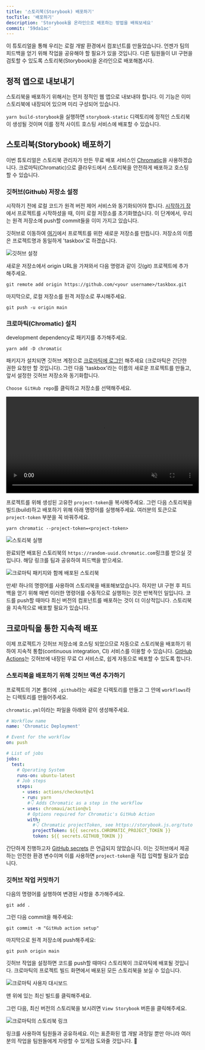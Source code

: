 ```yaml
---
title: '스토리북(Storybook) 배포하기'
tocTitle: '배포하기'
description: 'Storybook을 온라인으로 배포하는 방법을 배워보세요'
commit: '59da1ac'
---
```


이 튜토리얼을 통해 우리는 로컬 개발 환경에서 컴포넌트를 만들었습니다. 언젠가 팀의 피드백을 얻기 위해 작업을 공유해야 할 필요가 있을 것입니다. 다른 팀원들이 UI 구현을 검토할 수 있도록 스토리북(Storybook)을 온라인으로 배포해봅시다.

## 정적 앱으로 내보내기

스토리북을 배포하기 위해서는 먼저 정적인 웹 앱으로 내보내야 합니다. 이 기능은 이미 스토리북에 내장되어 있으며 미리 구성되어 있습니다.

`yarn build-storybook`을 실행하면 `storybook-static` 디렉토리에 정적인 스토리북이 생성될 것이며 이를 정적 사이트 호스팅 서비스에 배포할 수 있습니다.

## 스토리북(Storybook) 배포하기

이번 튜토리얼은 스토리북 관리자가 만든 무료 배포 서비스인 <a href="https://www.chromatic.com/?utm_source=storybook_website&utm_medium=link&utm_campaign=storybook">Chromatic</a>을 사용하겠습니다. 크로마틱(Chromatic)으로 클라우드에서 스토리북을 안전하게 배포하고 호스팅 할 수 있습니다.

### 깃허브(Github) 저장소 설정

시작하기 전에 로컬 코드가 원격 버전 제어 서비스와 동기화되어야 합니다. [시작하기 장](/intro-to-storybook/react/ko/get-started/)에서 프로젝트를 시작하셨을 때, 이미 로컬 저장소를 초기화했습니다. 이 단계에서, 우리는 원격 저장소에 push할 commit들을 이미 가지고 있습니다.

깃허브로 이동하여 [여기](https://github.com/new)에서 프로젝트를 위한 새로운 저장소를 만듭니다. 저장소의 이름은 프로젝트명과 동일하게 'taskbox'로 하겠습니다.

![깃허브 설정](/intro-to-storybook/github-create-taskbox.png)

새로운 저장소에서 origin URL을 가져와서 다음 명령과 같이 깃(git) 프로젝트에 추가해주세요.

```shell
git remote add origin https://github.com/<your username>/taskbox.git
```

마지막으로, 로컬 저장소를 원격 저장소로 푸시해주세요.

```shell
git push -u origin main
```

### 크로마틱(Chromatic) 설치

development dependency로 패키지를 추가해주세요.

```shell
yarn add -D chromatic
```

패키지가 설치되면 깃허브 계정으로 [크로마틱에 로그인](https://www.chromatic.com/start/?utm_source=storybook_website&utm_medium=link&utm_campaign=storybook) 해주세요 (크로마틱은 간단한 권한 요청만 할 것입니다). 그런 다음 'taskbox'라는 이름의 새로운 프로젝트를 만들고, 앞서 설정한 깃허브 저장소와 동기화합니다.

`Choose GitHub repo`를 클릭하고 저장소를 선택해주세요.

<video autoPlay muted playsInline loop style="width:520px; margin: 0 auto;">
  <source
    src="/intro-to-storybook/chromatic-setup-learnstorybook.mp4"
    type="video/mp4"
  />
</video>

프로젝트를 위해 생성된 고유한 `project-token`을 복사해주세요. 그런 다음 스토리북을 빌드(build)하고 배포하기 위해 아래 명령어를 실행해주세요. 여러분의 토큰으로 `project-token` 부분을 꼭 바꿔주세요.

```shell
yarn chromatic --project-token=<project-token>
```

![스토리북 실행](/intro-to-storybook/chromatic-manual-storybook-console-log.png)

완료되면 배포된 스토리북의 `https://random-uuid.chromatic.com`링크를 받으실 것입니다. 해당 링크를 팀과 공유하여 피드백을 받으세요.

![크로마틱 패키지와 함께 배포된 스토리북](/intro-to-storybook/chromatic-manual-storybook-deploy-6-0.png)

만세! 하나의 명령어를 사용하여 스토리북을 배포해보았습니다. 하지만 UI 구현 후 피드백을 얻기 위해 매번 이러한 명령어를 수동적으로 실행하는 것은 반복적인 일입니다. 코드를 push할 때마다 최신 버전의 컴포넌트를 배포하는 것이 더 이상적입니다. 스토리북을 지속적으로 배포할 필요가 있습니다.

## 크로마틱을 통한 지속적 배포

이제 프로젝트가 깃허브 저장소에 호스팅 되었으므로 자동으로 스토리북을 배포하기 위하여 지속적 통합(continuous integration, CI) 서비스를 이용할 수 있습니다. [GitHub Actions](https://github.com/features/actions)는 깃허브에 내장된 무료 CI 서비스로, 쉽게 자동으로 배포할 수 있도록 합니다.

### 스토리북을 배포하기 위해 깃허브 액션 추가하기

프로젝트의 기본 폴더에 `.github`라는 새로운 디렉토리를 만들고 그 안에 `workflows`라는 디렉토리를 만들어주세요.

`chromatic.yml`이라는 파일을 아래와 같이 생성해주세요.

```yaml:title=.github/workflows/chromatic.yml
# Workflow name
name: 'Chromatic Deployment'

# Event for the workflow
on: push

# List of jobs
jobs:
  test:
    # Operating System
    runs-on: ubuntu-latest
    # Job steps
    steps:
      - uses: actions/checkout@v1
      - run: yarn
        #👇 Adds Chromatic as a step in the workflow
      - uses: chromaui/action@v1
        # Options required for Chromatic's GitHub Action
        with:
          #👇 Chromatic projectToken, see https://storybook.js.org/tutorials/intro-to-storybook/react/ko/deploy/ to obtain it
          projectToken: ${{ secrets.CHROMATIC_PROJECT_TOKEN }}
          token: ${{ secrets.GITHUB_TOKEN }}
```

<div class="aside"><p>간단하게 진행하고자 <a href="https://help.github.com/en/actions/configuring-and-managing-workflows/creating-and-storing-encrypted-secrets">GitHub secrets</a> 은 언급되지 않았습니다. 이는 깃허브에서 제공하는 안전한 환경 변수이며 이를 사용하면 <code>project-token</code>을 직접 입력할 필요가 없습니다.</p></div>

### 깃허브 작업 커밋하기

다음의 명령어를 실행하여 변경된 사항을 추가해주세요.

```shell
git add .
```

그런 다음 commit을 해주세요:

```shell
git commit -m "GitHub action setup"
```

마지막으로 원격 저장소에 push해주세요:

```shell
git push origin main
```

깃허브 작업을 설정하면 코드를 push할 때마다 스토리북이 크로마틱에 배포될 것입니다. 크로마틱의 프로젝트 빌드 화면에서 배포된 모든 스토리북을 보실 수 있습니다.

![크로마틱 사용자 대시보드](/intro-to-storybook/chromatic-user-dashboard.png)

맨 위에 있는 최신 빌드를 클릭해주세요.

그런 다음, 최신 버전의 스토리북을 보시려면 `View Storybook` 버튼을 클릭해주세요.

![크로마틱의 스토리북 링크](/intro-to-storybook/chromatic-build-storybook-link.png)

링크를 사용하여 팀원들과 공유하세요. 이는 표준화된 앱 개발 과정일 뿐만 아니라 여러분의 작업을 팀원들에게 자랑할 수 있게끔 도와줄 것입니다. 💅
